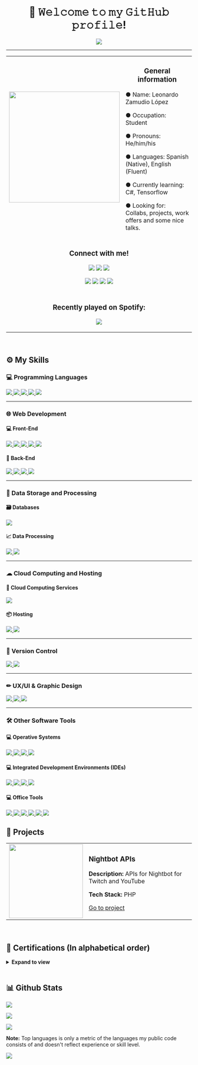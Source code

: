 <h1 align="center">👋 𝚆𝚎𝚕𝚌𝚘𝚖𝚎 𝚝𝚘 𝚖𝚢 𝙶𝚒𝚝𝙷𝚞𝚋 𝚙𝚛𝚘𝚏𝚒𝚕𝚎!</h1>

<p align="center">
  <a href="https://github.com/DenverCoder1/readme-typing-svg"><img src="https://readme-typing-svg.herokuapp.com?color=%230262F7&center=true&vCenter=true&lines=Programming+Student;Full+Stack+Web+Developer;DS+%7C+AI+%7C+ML+Lover;Music+Producer;Amateur+Graphic+Designer;Always+learning+something+new"></a>
</p>
<hr/>
<table align="center">
  <tr>
    <td><img src="https://scontent.fmex1-1.fna.fbcdn.net/v/t39.30808-6/246416002_336008178325938_350450232364148551_n.jpg?_nc_cat=104&ccb=1-5&_nc_sid=730e14&_nc_eui2=AeGQFzt32_3Zuj46cxCBM5yuJP8AkZe-Yj8k_wCRl75iP6DafY_O-d8-Zv5Rb9PSQMjltIY70lQ0Iwk1DDNjKjdy&_nc_ohc=JrRl8c8K1l0AX-gGjxJ&_nc_ht=scontent.fmex1-1.fna&oh=69c9fcf6c1beb34e096ad090508fe277&oe=61AC1597" height="300px"></td>
    <td><h3 align="center">General information</h3>
      <p>● Name: Leonardo Zamudio López</p>
      <p>● Occupation: Student</p>
      <p>● Pronouns: He/him/his</p>
      <p>● Languages: Spanish (Native), English (Fluent)</p>
      <p>● Currently learning: C#, Tensorflow</p>
      <p>● Looking for: Collabs, projects, work offers and some nice talks.</p></td>
  </tr>
  <tr>
    <td colspan="2"><h3 align="center">Connect with me!</h3>
      <p align="center">
        <p align="center">
          <a href="https://www.linkedin.com/in/leonardo-zamudio-lopez/"><img src="https://img.shields.io/badge/LinkedIn-0077B5?style=for-the-badge&logo=linkedin&logoColor=white"></a>
          <a href="https://dev.to/leo_zamudio"><img src="https://img.shields.io/badge/dev.to-000000?style=for-the-badge&logo=devdotto&logoColor=white"></a>
          <a href="https://stackoverflow.com/users/16137802/leo-zamudio"><img src="https://img.shields.io/badge/Stack_Overflow-FE7A16?style=for-the-badge&logo=stack-overflow&logoColor=white"></a>
        </p>
        <p align="center">
          <a href="https://codepen.io/leozmd"><img src="https://img.shields.io/badge/Codepen-000000?style=for-the-badge&logo=codepen&logoColor=white"></a>
          <a href="https://medium.com/@leozamudio"><img src="https://img.shields.io/badge/Medium-12100E?style=for-the-badge&logo=medium&logoColor=white"></a>
          <a href="mailto:zamudio.lopez.leonardo.3108@gmail.com"><img src="https://img.shields.io/badge/Gmail-D14836?style=for-the-badge&logo=gmail&logoColor=white"></a>
          <a href="https://www.instagram.com/leo.zmd/"><img src="https://img.shields.io/badge/Instagram-E4405F?style=for-the-badge&logo=instagram&logoColor=white"></a>
        </p>
      </p></td>
  </tr>
  <tr>
    <td colspan="2"><h3 align="center">Recently played on Spotify:</h3>
      <p align="center"><img src="https://spotify-github-profile.vercel.app/api/view?uid=j3zd8u784arv7w81zbuxwren2&cover_image=true&theme=natemoo-re&bar_color=6c9ae5&bar_color_cover=false"></p></td>
  </tr>
</table>

<br/>

<h2>⚙ My Skills</h2>

<h3>💻 Programming Languages</h3>
<a href="https://www.oracle.com/java/">
  <img src="https://img.shields.io/badge/Java-ED8B00?style=for-the-badge&logo=java&logoColor=white">
</a>
<a href="https://www.typescriptlang.org">
  <img src="https://img.shields.io/badge/TypeScript-007ACC?style=for-the-badge&logo=typescript&logoColor=white">
</a>
<a href="https://developer.mozilla.org/en-US/docs/Web/javascript">
  <img src="https://img.shields.io/badge/JavaScript-323330?style=for-the-badge&logo=javascript&logoColor=F7DF1E">
</a>
<a href="https://www.php.net">
  <img src="https://img.shields.io/badge/PHP-777BB4?style=for-the-badge&logo=php&logoColor=white">
</a>
<a href="https://www.python.org">
  <img src="https://img.shields.io/badge/Python-3776AB?style=for-the-badge&logo=python&logoColor=white">
</a>
<hr>

<h3>🌐 Web Development</h3>
<h4>💻 Front-End</h4>
<a href="https://html.spec.whatwg.org/multipage/">
  <img src="https://img.shields.io/badge/HTML5-E34F26?style=for-the-badge&logo=html5&logoColor=white">
</a>
<a href="https://www.w3.org/Style/CSS/Overview.en.html">
  <img src="https://img.shields.io/badge/CSS3-1572B6?style=for-the-badge&logo=css3&logoColor=white">
</a>
<a href="https://developer.mozilla.org/en-US/docs/Web/javascript">
  <img src="https://img.shields.io/badge/JavaScript-323330?style=for-the-badge&logo=javascript&logoColor=F7DF1E">
</a>
<a href="https://getbootstrap.com">
  <img src="https://img.shields.io/badge/Bootstrap-563D7C?style=for-the-badge&logo=bootstrap&logoColor=white">
</a>
<a href="https://jquery.com">
  <img src="https://img.shields.io/badge/jQuery-0769AD?style=for-the-badge&logo=jquery&logoColor=white">
</a>
<br>

<h4>💽 Back-End</h4>
<a href="https://www.oracle.com/java/technologies/jspt.html">
  <img src="https://img.shields.io/badge/JSP-ED8B00?style=for-the-badge&logo=java&logoColor=white">
</a>
<a href="https://flask.palletsprojects.com/en/2.0.x/">
  <img src="https://img.shields.io/badge/Flask-000000?style=for-the-badge&logo=flask&logoColor=white">
</a>
<a href="https://nodejs.org/en/">
  <img src="https://img.shields.io/badge/Node.js-339933?style=for-the-badge&logo=nodedotjs&logoColor=white">
</a>
<a href="https://www.php.net">
  <img src="https://img.shields.io/badge/PHP-777BB4?style=for-the-badge&logo=php&logoColor=white">
</a>

<hr>

<h3>💾 Data Storage and Processing</h3>
<h4>🗃 Databases</h4>
<a href="https://www.mysql.com">
  <img src="https://img.shields.io/badge/MySQL-005C84?style=for-the-badge&logo=mysql&logoColor=white">
</a>
<br>

<h4>📈 Data Processing</h4>
<a href="https://numpy.org">
  <img src="https://img.shields.io/badge/Numpy-777BB4?style=for-the-badge&logo=numpy&logoColor=white">
</a>
<a href="https://pandas.pydata.org">
  <img src="https://img.shields.io/badge/Pandas-2C2D72?style=for-the-badge&logo=pandas&logoColor=white">
</a>

<hr>

<h3>☁ Cloud Computing and Hosting</h3>
<h4>📡 Cloud Computing Services</h4>
<a href="https://azure.microsoft.com/en-us/overview/">
  <img src="https://img.shields.io/badge/microsoft%20azure-0089D6?style=for-the-badge&logo=microsoft-azure&logoColor=white">
</a>
<br>
<h4>📦 Hosting</h4>
<a href="https://docs.github.com/en/pages">
  <img src="https://img.shields.io/badge/GitHub%20Pages-100000?style=for-the-badge&logo=github&logoColor=white">
</a>
<a href="https://www.heroku.com">
  <img src="https://img.shields.io/badge/Heroku-430098?style=for-the-badge&logo=heroku&logoColor=white">
</a>

<hr>

<h3>📅 Version Control</h3>
<a href="https://git-scm.com">
  <img src="https://img.shields.io/badge/Git-F05032?style=for-the-badge&logo=git&logoColor=white">
</a>
<a href="https://github.com">
  <img src="https://img.shields.io/badge/GitHub-100000?style=for-the-badge&logo=github&logoColor=white">
</a>

<hr>

<h3>✏ UX/UI & Graphic Design</h3>
<a href="https://www.adobe.com/products/photoshop.html?promoid=RBS7NL7F&mv=other">
  <img src="https://img.shields.io/badge/Adobe%20Photoshop-31A8FF?style=for-the-badge&logo=Adobe%20Photoshop&logoColor=black">
</a>
<a href="https://www.canva.com">
  <img src="https://img.shields.io/badge/Canva-%2300C4CC.svg?&style=for-the-badge&logo=Canva&logoColor=white">
</a>
<a href="http://figma.com">
  <img src="https://img.shields.io/badge/Figma-F24E1E?style=for-the-badge&logo=figma&logoColor=white">
</a>

<hr>

<h3>🛠 Other Software Tools</h3>
<h4>💻 Operative Systems</h4>
<a href="https://www.microsoft.com/en-us/windows">
  <img src="https://img.shields.io/badge/Windows-0078D6?style=for-the-badge&logo=windows&logoColor=white">
</a>
<a href="https://www.android.com">
  <img src="https://img.shields.io/badge/Android-3DDC84?style=for-the-badge&logo=android&logoColor=white">
</a>
<a href="https://www.kali.org">
  <img src="https://img.shields.io/badge/Kali_Linux-557C94?style=for-the-badge&logo=kali-linux&logoColor=white">
</a>
<a href="https://tails.boum.org">
  <img src="https://img.shields.io/badge/Tails%20-56347C?&style=for-the-badge&logo=tails&logoColor=white">
</a>
<br>
<h4>💻 Integrated Development Environments (IDEs)</h4>
<a href="https://code.visualstudio.com">
  <img src="https://img.shields.io/badge/Visual_Studio_Code-0078D4?style=for-the-badge&logo=visual%20studio%20code&logoColor=white">
</a>
<a href="https://netbeans.apache.org">
  <img src="https://img.shields.io/badge/Netbeans-380953?style=for-the-badge&logo=apachenetbeanside&logoColor=white">
</a>
<a href="https://www.jetbrains.com/pycharm/">
  <img src="https://img.shields.io/badge/PyCharm-000000.svg?&style=for-the-badge&logo=PyCharm&logoColor=white">
</a>
<a href="https://notepad-plus-plus.org">
  <img src="https://img.shields.io/badge/Notepad++-90E59A.svg?style=for-the-badge&logo=notepad%2B%2B&logoColor=black">
</a>
<br>
<h4>💻 Office Tools</h4>
<a href="https://www.microsoft.com/en-us/microsoft-365/word">
  <img src="https://img.shields.io/badge/Microsoft_Word-2B579A?style=for-the-badge&logo=microsoft-word&logoColor=white">
</a>
<a href="https://www.microsoft.com/en-us/microsoft-365/excel">
  <img src="https://img.shields.io/badge/Microsoft_Excel-217346?style=for-the-badge&logo=microsoft-excel&logoColor=white">
</a>
<a href="https://www.microsoft.com/en-us/microsoft-365/powerpoint">
  <img src="https://img.shields.io/badge/Microsoft_PowerPoint-B7472A?style=for-the-badge&logo=microsoft-powerpoint&logoColor=white">
</a>
<a href="https://www.microsoft.com/en-us/microsoft-365/onenote/digital-note-taking-app">
  <img src="https://img.shields.io/badge/Microsoft_OneNote-470137?style=for-the-badge&logo=microsoftonenote&logoColor=#FF61F6">
</a>
<a href="https://trello.com/">
  <img src="https://img.shields.io/badge/Trello-0052CC?style=for-the-badge&logo=trello&logoColor=white">
</a>
<a href="https://joplinapp.org">
  <img src="https://img.shields.io/badge/Joplin-1071D3?style=for-the-badge&logo=joplin&logoColor=white">
</a>

<br>

<h2>📔 Projects</h2>
<table>
  <tr>
    <td>
      <img src="https://external-content.duckduckgo.com/iu/?u=https%3A%2F%2Fpbs.twimg.com%2Fmedia%2FDAWhcWaU0AASiuI.png&f=1&nofb=1" height="200px">
    </td>
    <td>
      <h3>Nightbot APIs</h3>
      <p><b>Description: </b>APIs for Nightbot for Twitch and YouTube</p>
      <p><b>Tech Stack: </b>PHP</p>
      <p><a href="https://github.com/leozmd/apis-nightbot" target="_blank">Go to project</a></p>
    </td>
  </tr>
</table>
<br>

<h2>📃 Certifications (In alphabetical order)</h2>
<details>
  <summary><b>Expand to view</b></summary>
  <ul>
    <li>
      <a href="https://capacitateparaelempleo.org/verifica/7b8a27baw/">
        <h3>Back-End Developer</h3>
      </a>
    </li>
    <li>
      <a href="https://capacitateparaelempleo.org/verifica/v577g2wcj/">
        <h3>Big Data Visualizer</h3>
      </a>
    </li>
    <li>
      <a href="https://capacitateparaelempleo.org/verifica/xcm7udcp5/">
        <h3>Cloud Computing Fundamentals</h3>
      </a>
    </li>
    <li>
      <a href="https://www.udemy.com/certificate/UC-7af02d5f-abe8-43dd-a564-90ef64081e46/">
        <h3>Cybersecurity for businesses and individuals</h3>
      </a>
    </li>
    <li>
      <a href="https://capacitateparaelempleo.org/verifica/0g0dswrtj/">
        <h3>Data Analyst</h3>
      </a>
    </li>
    <li>
      <a href="https://capacitateparaelempleo.org/verifica/27m6absrd/">
        <h3>Data Curator</h3>
      </a>
    </li>
    <li>
      <a href="https://capacitateparaelempleo.org/verifica/w91myhjao/">
        <h3>Data Networks Technician</h3>
      </a>
    </li>
    <li>
      <a href="https://capacitateparaelempleo.org/verifica/orp42nzrt/">
        <h3>Databases Administrator</h3>
      </a>
    </li>
    <li>
      <a href="https://www.udemy.com/certificate/UC-02536748-5c26-4918-906f-7b9d3dd2adbb/">
        <h3>Deep Web - The complete Introduction to the hidden web</h3>
      </a>
    </li>
    <li>
      <a href="https://learndigital.withgoogle.com/activate/validate-certificate-code">
        <h3>Digitize your business with Google MyBussiness and YouTube</h3>
      </a>
    </li>
    <li>
      <a href="https://capacitateparaelempleo.org/verifica/5orrzkwn0/">
        <h3>Economic Culture (Introduction)</h3>
      </a>
    </li>
    <li>
      <a href="https://capacitateparaelempleo.org/verifica/lzfzcmgtz/">
        <h3>Finder</h3>
      </a>
    </li>
    <li>
      <a href="https://capacitateparaelempleo.org/verifica/a362aq4re/">
        <h3>Front-End Developer</h3>
      </a>
    </li>
    <li>
      <a href="https://capacitateparaelempleo.org/verifica/7qx3b6v73/">
        <h3>Global Citizen</h3>
      </a>
    </li>
    <li>
      <a href="https://www.linkedin.com/learning/como-establecer-y-cumplir-tus-objetivos-profesionales/como-establecer-y-cumplir-tus-objetivos-profesionales">
        <h3>How to set and meet your professional goals</h3>
      </a>
    </li>
    <li>
      <a href="https://learndigital.withgoogle.com/activate/validate-certificate-code">
        <h3>Introduction to Web Development I</h3>
      </a>
    </li>
    <li>
      <a href="https://learndigital.withgoogle.com/activate/validate-certificate-code">
        <h3>Introduction to Web Development II</h3>
      </a>
    </li>
    <li>
      <a href="https://portal.certiport.com/Portal/Pages/CredentialVerification.aspx">
        <h3>Microsoft Certified Azure Fundamentals</h3>
      </a>
    </li>
    <li>
      <a href="https://www.udemy.com/certificate/UC-c60256a9-cb32-4157-b3bd-2a2890818edd/">
        <h3>MySQL Database Development Mastery</h3>
      </a>
    </li>
    <li>
      <a href="https://capacitateparaelempleo.org/verifica/qlu9c4yfm/">
        <h3>Programmer (object oriented)</h3>
      </a>
    </li>
    <li>
      <a href="https://learndigital.withgoogle.com/activate/validate-certificate-code">
        <h3>Protect your company: Cybersecurity in Teleworking</h3>
      </a>
    </li>
    <li>
      <a href="https://capacitateparaelempleo.org/verifica/zglq0mwz2/">
        <h3>Servers Administrator</h3>
      </a>
    </li>
    <li>
      <a href="https://www.udemy.com/certificate/UC-8b255544-7f06-43eb-bab0-d0e1f6e09512/">
        <h3>Software Quality: 8 Essential KPIs for Quality Assurance</h3>
      </a>
    </li>
  </ul>
</details>
<br>

<h2>📊 Github Stats</h2>
<p><img src="https://github-readme-streak-stats.herokuapp.com?user=leozmd&theme=tokyonight&hide_border=false&date_format=M%20j%5B%2C%20Y%5D"></p>
<p><img src="https://github-readme-stats.vercel.app/api?username=leozmd&theme=tokyonight"></p>
<p><img src="https://github-readme-stats.vercel.app/api/top-langs/?username=leozmd&theme=tokyonight"></p>
<p><b>Note:</b> Top languages is only a metric of the languages my public code consists of and doesn't reflect experience or skill level.</p>
<p><img src="https://activity-graph.herokuapp.com/graph?username=leozmd&theme=github"></p>

